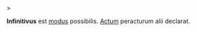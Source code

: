 <!-- markdownlint-disable MD041 -->>
**Infinitivus** est [modus](modus.md) possibilis. [Actum](actus.md) peracturum alii declarat.
